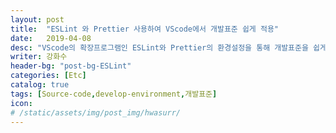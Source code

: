 ```yaml
---
layout: post
title:  "ESLint 와 Prettier 사용하여 VScode에서 개발표준 쉽게 적용"
date:   2019-04-08
desc: "VScode의 확장프로그램인 ESLint와 Prettier의 환경설정을 통해 개발표준을 쉽게 적용시켜 소스코드의 품질을 유지할 수 있도록.."
writer: 강화수
header-bg: "post-bg-ESLint"
categories: [Etc]
catalog: true
tags: [Source-code,develop-environment,개발표준]
icon:
# /static/assets/img/post_img/hwasurr/
---
```


